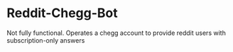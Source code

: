 # Reddit-Chegg-Bot
Not fully functional. Operates a chegg account to provide reddit users with subscription-only answers 
